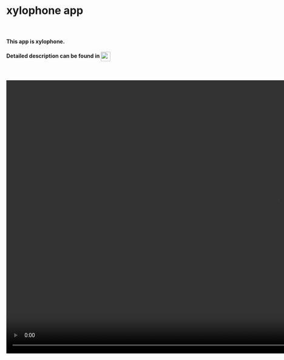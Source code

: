 # xylophone app
<br>
<h4> This app is xylophone. </h4>
<h4> Detailed description can be found in  <a href="https://ordem.notion.site/Xylophone-App-42bce9cb9f1d4500876d1fe3016e8aa4"> <img height="25" align=absmiddle src="https://img.shields.io/badge/Notion-%23000000.svg?style=for-the-badge&logo=notion&logoColor=white" alt="ordem-yoo" /></a>
</h4>
<br>

<video src="https://s3.us-west-2.amazonaws.com/secure.notion-static.com/6ea044b4-9683-4889-b453-1c5590ad3923/SM-A516N_2022-09-10_18-52-41.mp4?X-Amz-Algorithm=AWS4-HMAC-SHA256&X-Amz-Content-Sha256=UNSIGNED-PAYLOAD&X-Amz-Credential=AKIAT73L2G45EIPT3X45%2F20220910%2Fus-west-2%2Fs3%2Faws4_request&X-Amz-Date=20220910T154129Z&X-Amz-Expires=86400&X-Amz-Signature=f5b53c29d4cf629e026a6cbd16f1278d155550a6d330e9769a168f6e25078bbd&X-Amz-SignedHeaders=host&response-content-disposition=filename%20%3D%22SM-A516N%25202022-09-10%252018-52-41.mp4%22&x-id=GetObject" height="720px"></video>
